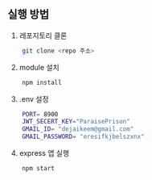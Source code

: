 ## 실행 방법
1. 레포지토리 클론
```bash
	git clone <repo 주소>
```
2. module 설치
```bash
	npm install
```
3. .env 설정
```bash
	PORT= 8900
	JWT_SECERT_KEY="ParaisePrison"
	GMAIL_ID= "dejaikeem@gmail.com"
	GMAIL_PASSWORD= "eresifkjbelszxnx"

```

4. express 앱 실행
```bash
	npm start
```